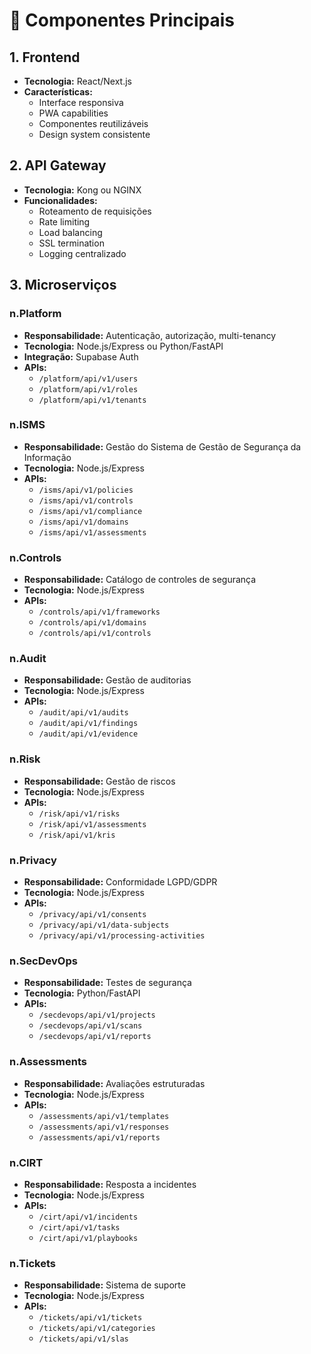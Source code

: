 # 🧩 Componentes Principais

## 1. Frontend
- **Tecnologia:** React/Next.js
- **Características:** 
  - Interface responsiva
  - PWA capabilities
  - Componentes reutilizáveis
  - Design system consistente

## 2. API Gateway
- **Tecnologia:** Kong ou NGINX
- **Funcionalidades:**
  - Roteamento de requisições
  - Rate limiting
  - Load balancing
  - SSL termination
  - Logging centralizado

## 3. Microserviços

### n.Platform
- **Responsabilidade:** Autenticação, autorização, multi-tenancy
- **Tecnologia:** Node.js/Express ou Python/FastAPI
- **Integração:** Supabase Auth
- **APIs:**
  - `/platform/api/v1/users`
  - `/platform/api/v1/roles`
  - `/platform/api/v1/tenants`

### n.ISMS
- **Responsabilidade:** Gestão do Sistema de Gestão de Segurança da Informação
- **Tecnologia:** Node.js/Express
- **APIs:**
  - `/isms/api/v1/policies`
  - `/isms/api/v1/controls`
  - `/isms/api/v1/compliance`
  - `/isms/api/v1/domains`
  - `/isms/api/v1/assessments`

### n.Controls
- **Responsabilidade:** Catálogo de controles de segurança
- **Tecnologia:** Node.js/Express
- **APIs:**
  - `/controls/api/v1/frameworks`
  - `/controls/api/v1/domains`
  - `/controls/api/v1/controls`

### n.Audit
- **Responsabilidade:** Gestão de auditorias
- **Tecnologia:** Node.js/Express
- **APIs:**
  - `/audit/api/v1/audits`
  - `/audit/api/v1/findings`
  - `/audit/api/v1/evidence`

### n.Risk
- **Responsabilidade:** Gestão de riscos
- **Tecnologia:** Node.js/Express
- **APIs:**
  - `/risk/api/v1/risks`
  - `/risk/api/v1/assessments`
  - `/risk/api/v1/kris`

### n.Privacy
- **Responsabilidade:** Conformidade LGPD/GDPR
- **Tecnologia:** Node.js/Express
- **APIs:**
  - `/privacy/api/v1/consents`
  - `/privacy/api/v1/data-subjects`
  - `/privacy/api/v1/processing-activities`

### n.SecDevOps
- **Responsabilidade:** Testes de segurança
- **Tecnologia:** Python/FastAPI
- **APIs:**
  - `/secdevops/api/v1/projects`
  - `/secdevops/api/v1/scans`
  - `/secdevops/api/v1/reports`

### n.Assessments
- **Responsabilidade:** Avaliações estruturadas
- **Tecnologia:** Node.js/Express
- **APIs:**
  - `/assessments/api/v1/templates`
  - `/assessments/api/v1/responses`
  - `/assessments/api/v1/reports`

### n.CIRT
- **Responsabilidade:** Resposta a incidentes
- **Tecnologia:** Node.js/Express
- **APIs:**
  - `/cirt/api/v1/incidents`
  - `/cirt/api/v1/tasks`
  - `/cirt/api/v1/playbooks`

### n.Tickets
- **Responsabilidade:** Sistema de suporte
- **Tecnologia:** Node.js/Express
- **APIs:**
  - `/tickets/api/v1/tickets`
  - `/tickets/api/v1/categories`
  - `/tickets/api/v1/slas`
